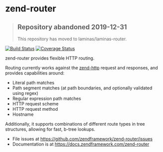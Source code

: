 # zend-router

> ## Repository abandoned 2019-12-31
>
> This repository has moved to laminas/laminas-router.

[![Build Status](https://secure.travis-ci.org/zendframework/zend-router.svg?branch=master)](https://secure.travis-ci.org/zendframework/zend-router)
[![Coverage Status](https://coveralls.io/repos/github/zendframework/zend-router/badge.svg?branch=master)](https://coveralls.io/github/zendframework/zend-router?branch=master)

zend-router provides flexible HTTP routing.

Routing currently works against the [zend-http](https://github.com/zendframework/zend-http)
request and responses, and provides capabilities around:

- Literal path matches
- Path segment matches (at path boundaries, and optionally validated using regex)
- Regular expression path matches
- HTTP request scheme
- HTTP request method
- Hostname

Additionally, it supports combinations of different route types in tree
structures, allowing for fast, b-tree lookups.

- File issues at https://github.com/zendframework/zend-router/issues
- Documentation is at https://docs.zendframework.com/zend-router